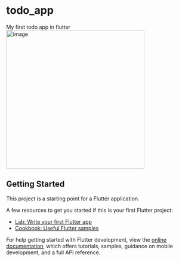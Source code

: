 # todo_app

My first todo app in flutter
<img width="370" alt="image" src="https://github.com/imwaa/todo-app/assets/69726409/bf7ec071-8c85-4124-b131-60942fa1d4ca">


## Getting Started

This project is a starting point for a Flutter application.

A few resources to get you started if this is your first Flutter project:

- [Lab: Write your first Flutter app](https://docs.flutter.dev/get-started/codelab)
- [Cookbook: Useful Flutter samples](https://docs.flutter.dev/cookbook)

For help getting started with Flutter development, view the
[online documentation](https://docs.flutter.dev/), which offers tutorials,
samples, guidance on mobile development, and a full API reference.
